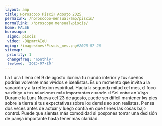 ```yaml
---
layout: amp
title: Horoscopo Piscis Agosto 2025 
permalink: /horoscopo-mensual/amp/piscis/
normallink: /horoscopo-mensual/piscis/
home: FALSE
horoscopo:
 signo: piscis
 video: -DQpmrrAIeU
ogimg: /images/mes/Piscis_mes.png#2025-07-26
sitemap:
 priority: 1
 changefreq: 'monthly'
 lastmod: '2025-07-26'
---
```



La Luna Llena del 9 de agosto ilumina tu mundo interior y tus sueños podrían volverse más vívidos e idealistas. Es un momento que invita a la sanación y a la reflexión espiritual. Hacia la segunda mitad del mes, el foco se dirige a tus relaciones más importantes cuando el Sol entre en Virgo. Durante la Luna Nueva del 23 de agosto, puede ser difícil mantener los pies sobre la tierra si tus expectativas sobre los demás no son realistas. Piensa dos veces antes de actuar y luego confía en que tienes las cosas bajo control. Puede que sientas más comodidad si pospones tomar una decisión de pareja importante hasta tener más claridad.